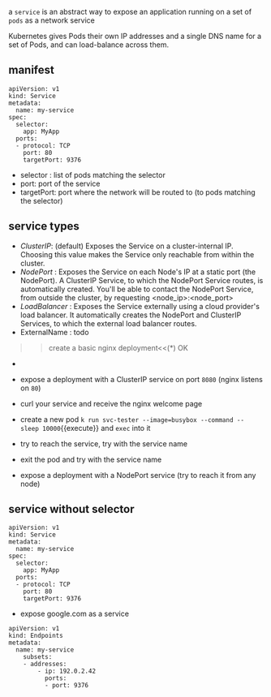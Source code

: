 a `service` is an abstract way to expose an application running on a set of `pods` as a network service

Kubernetes gives Pods their own IP addresses and a single DNS name for a set of Pods, and can load-balance across them.

## manifest

```
apiVersion: v1
kind: Service
metadata:
  name: my-service
spec:
  selector:
    app: MyApp
  ports:
  - protocol: TCP
    port: 80
    targetPort: 9376
```

- selector : list of pods matching the selector
- port: port of the service
- targetPort: port where the network will be routed to (to pods matching the selector)

## service types

- _ClusterIP_: (default) Exposes the Service on a cluster-internal IP. Choosing this value makes the Service only reachable from within the cluster.
- _NodePort_ : Exposes the Service on each Node's IP at a static port (the NodePort). A ClusterIP Service, to which the NodePort Service routes, is automatically created. You'll be able to contact the NodePort Service, from outside the cluster, by requesting <node_ip>:<node_port>
- _LoadBalancer_ : Exposes the Service externally using a cloud provider's load balancer. It automatically creates the NodePort and ClusterIP Services, to which the external load balancer routes.
- ExternalName : todo

>>create a basic nginx deployment<<(*) OK

- 
- expose a deployment with a ClusterIP service on port `8080` (nginx listens on `80`)
- curl your service and receive the nginx welcome page
- create a new pod `k run svc-tester --image=busybox --command -- sleep 10000`{{execute}} and `exec` into it
- try to reach the service, try with the service name
- exit the pod and try with the service name

- expose a deployment with a NodePort service (try to reach it from any node)

## service without selector

```
apiVersion: v1
kind: Service
metadata:
  name: my-service
spec:
  selector:
    app: MyApp
  ports:
  - protocol: TCP
    port: 80
    targetPort: 9376

```

- expose google.com as a service

```
apiVersion: v1
kind: Endpoints
metadata:
  name: my-service
    subsets:
    - addresses:
        - ip: 192.0.2.42
          ports:
          - port: 9376
```

